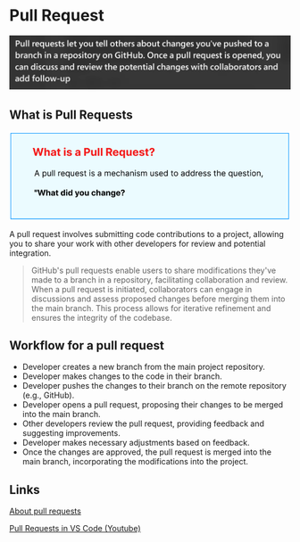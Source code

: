 # Pull Request

![1](Images/JH_2024-11-30-10-08-00.png)

## What is Pull Requests

![wpr](https://github.com/Jalal-Alhaddad/Mobile-Apps-Sem-1-2024/blob/main/Images/JH_2024-06-02-18-36-34.png)

A pull request involves submitting code contributions to a project, allowing you to share your work with other developers for review and potential integration.

> GitHub's pull requests enable users to share modifications they've made to a branch in a repository, facilitating collaboration and review. When a pull request is initiated, collaborators can engage in discussions and assess proposed changes before merging them into the main branch. This process allows for iterative refinement and ensures the integrity of the codebase.

## Workflow for a pull request

- Developer creates a new branch from the main project repository.
- Developer makes changes to the code in their branch.
- Developer pushes the changes to their branch on the remote repository (e.g., GitHub).
- Developer opens a pull request, proposing their changes to be merged into the main branch.
- Other developers review the pull request, providing feedback and suggesting improvements.
- Developer makes necessary adjustments based on feedback.
- Once the changes are approved, the pull request is merged into the main branch, incorporating the modifications into the project.

## Links

[About pull requests](https://docs.github.com/en/pull-requests/collaborating-with-pull-requests/proposing-changes-to-your-work-with-pull-requests/about-pull-requests)

[Pull Requests in VS Code (Youtube)](https://www.youtube.com/watch?v=LdSwWxVzUpo&t=161s)